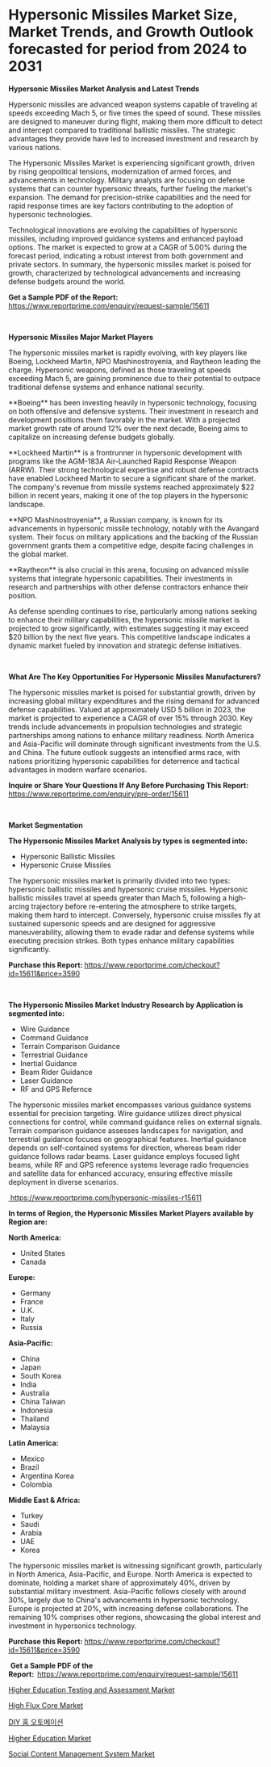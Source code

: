 <p><h1>Hypersonic Missiles Market Size, Market Trends, and Growth Outlook forecasted for period from 2024 to 2031</h1></p><p><strong>Hypersonic Missiles Market Analysis and Latest Trends</strong></p>
<p><p>Hypersonic missiles are advanced weapon systems capable of traveling at speeds exceeding Mach 5, or five times the speed of sound. These missiles are designed to maneuver during flight, making them more difficult to detect and intercept compared to traditional ballistic missiles. The strategic advantages they provide have led to increased investment and research by various nations.</p><p>The Hypersonic Missiles Market is experiencing significant growth, driven by rising geopolitical tensions, modernization of armed forces, and advancements in technology. Military analysts are focusing on defense systems that can counter hypersonic threats, further fueling the market's expansion. The demand for precision-strike capabilities and the need for rapid response times are key factors contributing to the adoption of hypersonic technologies.</p><p>Technological innovations are evolving the capabilities of hypersonic missiles, including improved guidance systems and enhanced payload options. The market is expected to grow at a CAGR of 5.00% during the forecast period, indicating a robust interest from both government and private sectors. In summary, the hypersonic missiles market is poised for growth, characterized by technological advancements and increasing defense budgets around the world.</p></p>
<p><strong>Get a Sample PDF of the Report:&nbsp;</strong> <a href="https://www.reportprime.com/enquiry/request-sample/15611">https://www.reportprime.com/enquiry/request-sample/15611</a></p>
<p>&nbsp;</p>
<p><strong>Hypersonic Missiles Major Market Players</strong></p>
<p><p>The hypersonic missiles market is rapidly evolving, with key players like Boeing, Lockheed Martin, NPO Mashinostroyenia, and Raytheon leading the charge. Hypersonic weapons, defined as those traveling at speeds exceeding Mach 5, are gaining prominence due to their potential to outpace traditional defense systems and enhance national security.</p><p>**Boeing** has been investing heavily in hypersonic technology, focusing on both offensive and defensive systems. Their investment in research and development positions them favorably in the market. With a projected market growth rate of around 12% over the next decade, Boeing aims to capitalize on increasing defense budgets globally.</p><p>**Lockheed Martin** is a frontrunner in hypersonic development with programs like the AGM-183A Air-Launched Rapid Response Weapon (ARRW). Their strong technological expertise and robust defense contracts have enabled Lockheed Martin to secure a significant share of the market. The company's revenue from missile systems reached approximately $22 billion in recent years, making it one of the top players in the hypersonic landscape.</p><p>**NPO Mashinostroyenia**, a Russian company, is known for its advancements in hypersonic missile technology, notably with the Avangard system. Their focus on military applications and the backing of the Russian government grants them a competitive edge, despite facing challenges in the global market.</p><p>**Raytheon** is also crucial in this arena, focusing on advanced missile systems that integrate hypersonic capabilities. Their investments in research and partnerships with other defense contractors enhance their position.</p><p>As defense spending continues to rise, particularly among nations seeking to enhance their military capabilities, the hypersonic missile market is projected to grow significantly, with estimates suggesting it may exceed $20 billion by the next five years. This competitive landscape indicates a dynamic market fueled by innovation and strategic defense initiatives.</p></p>
<p>&nbsp;</p>
<p><strong>What Are The Key Opportunities For Hypersonic Missiles Manufacturers?</strong></p>
<p><p>The hypersonic missiles market is poised for substantial growth, driven by increasing global military expenditures and the rising demand for advanced defense capabilities. Valued at approximately USD 5 billion in 2023, the market is projected to experience a CAGR of over 15% through 2030. Key trends include advancements in propulsion technologies and strategic partnerships among nations to enhance military readiness. North America and Asia-Pacific will dominate through significant investments from the U.S. and China. The future outlook suggests an intensified arms race, with nations prioritizing hypersonic capabilities for deterrence and tactical advantages in modern warfare scenarios.</p></p>
<p><strong>Inquire or Share Your Questions If Any Before Purchasing This Report:</strong> <a href="https://www.reportprime.com/enquiry/pre-order/15611">https://www.reportprime.com/enquiry/pre-order/15611</a></p>
<p>&nbsp;</p>
<p><strong>Market Segmentation</strong></p>
<p><strong>The Hypersonic Missiles Market Analysis by types is segmented into:</strong></p>
<p><ul><li>Hypersonic Ballistic Missiles</li><li>Hypersonic Cruise Missiles</li></ul></p>
<p><p>The hypersonic missiles market is primarily divided into two types: hypersonic ballistic missiles and hypersonic cruise missiles. Hypersonic ballistic missiles travel at speeds greater than Mach 5, following a high-arcing trajectory before re-entering the atmosphere to strike targets, making them hard to intercept. Conversely, hypersonic cruise missiles fly at sustained supersonic speeds and are designed for aggressive maneuverability, allowing them to evade radar and defense systems while executing precision strikes. Both types enhance military capabilities significantly.</p></p>
<p><strong>Purchase this Report:&nbsp;</strong><a href="https://www.reportprime.com/checkout?id=15611&price=3590">https://www.reportprime.com/checkout?id=15611&price=3590</a></p>
<p>&nbsp;</p>
<p><strong>The Hypersonic Missiles Market Industry Research by Application is segmented into:</strong></p>
<p><ul><li>Wire Guidance</li><li>Command Guidance</li><li>Terrain Comparison Guidance</li><li>Terrestrial Guidance</li><li>Inertial Guidance</li><li>Beam Rider Guidance</li><li>Laser Guidance</li><li>RF and GPS Refernce</li></ul></p>
<p><p>The hypersonic missiles market encompasses various guidance systems essential for precision targeting. Wire guidance utilizes direct physical connections for control, while command guidance relies on external signals. Terrain comparison guidance assesses landscapes for navigation, and terrestrial guidance focuses on geographical features. Inertial guidance depends on self-contained systems for direction, whereas beam rider guidance follows radar beams. Laser guidance employs focused light beams, while RF and GPS reference systems leverage radio frequencies and satellite data for enhanced accuracy, ensuring effective missile deployment in diverse scenarios.</p></p>
<p><a href="https://www.reportprime.com/hypersonic-missiles-r15611">&nbsp;https://www.reportprime.com/hypersonic-missiles-r15611</a></p>
<p><strong>In terms of Region, the Hypersonic Missiles Market Players available by Region are:</strong></p>
<p>
    <p> <strong> North America: </strong>
        <ul>
            <li>United States</li>
            <li>Canada</li>
        </ul>
        </p> 
    <p> <strong> Europe: </strong>
        <ul>
            <li>Germany</li>
            <li>France</li>
            <li>U.K.</li>
            <li>Italy</li>
            <li>Russia</li>
        </ul>
        </p> 
    <p> <strong> Asia-Pacific: </strong>
        <ul>
            <li>China</li>
            <li>Japan</li>
            <li>South Korea</li>
            <li>India</li>
            <li>Australia</li>
            <li>China Taiwan</li>
            <li>Indonesia</li>
            <li>Thailand</li>
            <li>Malaysia</li>
        </ul>
        </p> 
    <p> <strong> Latin America: </strong>
        <ul>
            <li>Mexico</li>
            <li>Brazil</li>
            <li>Argentina Korea</li>
            <li>Colombia</li>
        </ul>
        </p> 
    <p> <strong> Middle East & Africa: </strong>
        <ul>
            <li>Turkey</li>
            <li>Saudi</li>
            <li>Arabia</li>
            <li>UAE</li>
            <li>Korea</li>
        </ul>
    </p>
    </p>
<p><p>The hypersonic missiles market is witnessing significant growth, particularly in North America, Asia-Pacific, and Europe. North America is expected to dominate, holding a market share of approximately 40%, driven by substantial military investment. Asia-Pacific follows closely with around 30%, largely due to China's advancements in hypersonic technology. Europe is projected at 20%, with increasing defense collaborations. The remaining 10% comprises other regions, showcasing the global interest and investment in hypersonics technology.</p></p>
<p><strong>Purchase this Report: </strong><a href="https://www.reportprime.com/checkout?id=15611&price=3590">https://www.reportprime.com/checkout?id=15611&price=3590</a></p>
<p>&nbsp;<strong>Get a Sample PDF of the Report:&nbsp;&nbsp;</strong><a href="https://www.reportprime.com/enquiry/request-sample/15611">https://www.reportprime.com/enquiry/request-sample/15611</a></p>
<p><strong></strong></p>
<p><p><a href="https://github.com/kaufmannDavid16/Market-Research-Report-List-1/blob/main/higher-education-testing-and-assessment-market.md">Higher Education Testing and Assessment Market</a></p><p><a href="https://medium.com/@laurenhowell65/the-high-flux-core-market-is-anticipated-to-experience-significant-growth-with-a-projected-cagr-102c5e8fce7e">High Flux Core Market</a></p><p><a href="https://medium.com/@robertojones8678/%EC%84%B8%EA%B3%84-diy-home-automation-market-%EC%9D%80-2024%EC%97%90%EC%84%9C-2031%EB%A1%9C-%EC%97%B0%ED%8F%89%EA%B7%A0-%EC%A6%9D%EA%B0%80%EC%9C%A8%EC%9D%84-%EB%B3%B4%EC%9D%BC-%EA%B2%83%EC%9C%BC%EB%A1%9C-%EC%98%88%EC%83%81%EB%90%A9%EB%8B%88%EB%8B%A4-be4d4de95936">DIY 홈 오토메이션</a></p><p><a href="https://github.com/AlisaRowe24/Market-Research-Report-List-1/blob/main/higher-education-market.md">Higher Education Market</a></p><p><a href="https://www.linkedin.com/pulse/analyzing-social-content-management-system-market-dynamics-gu2if?trackingId=7GbxtWTwTCSLXL%2BiS25FJQ%3D%3D">Social Content Management System Market</a></p></p>